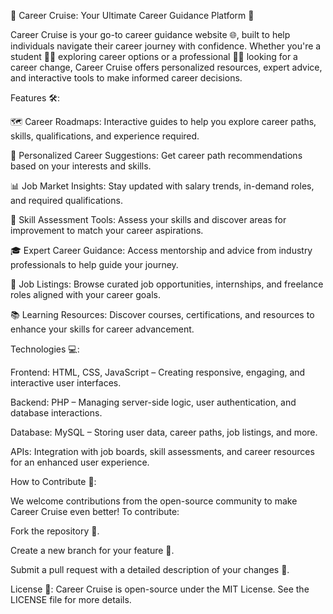 🚀 Career Cruise: Your Ultimate Career Guidance Platform 🌟

Career Cruise is your go-to career guidance website 🌐, built to help individuals navigate their career journey with confidence. Whether you're a student 🧑‍🎓 exploring career options or a professional 👩‍💼 looking for a career change, Career Cruise offers personalized resources, expert advice, and interactive tools to make informed career decisions.



Features 🛠️:

🗺️ Career Roadmaps: Interactive guides to help you explore career paths, skills, qualifications, and experience required.

🤖 Personalized Career Suggestions: Get career path recommendations based on your interests and skills.

📊 Job Market Insights: Stay updated with salary trends, in-demand roles, and required qualifications.

📝 Skill Assessment Tools: Assess your skills and discover areas for improvement to match your career aspirations.

🎓 Expert Career Guidance: Access mentorship and advice from industry professionals to help guide your journey.

💼 Job Listings: Browse curated job opportunities, internships, and freelance roles aligned with your career goals.

📚 Learning Resources: Discover courses, certifications, and resources to enhance your skills for career advancement.



Technologies 💻:

Frontend: HTML, CSS, JavaScript – Creating responsive, engaging, and interactive user interfaces.

Backend: PHP – Managing server-side logic, user authentication, and database interactions.

Database: MySQL – Storing user data, career paths, job listings, and more.

APIs: Integration with job boards, skill assessments, and career resources for an enhanced user experience.



How to Contribute 🤝:

We welcome contributions from the open-source community to make Career Cruise even better! To contribute:

Fork the repository 🍴.

Create a new branch for your feature 🌱.

Submit a pull request with a detailed description of your changes 🔄.



License 📄:
Career Cruise is open-source under the MIT License. See the LICENSE file for more details.
